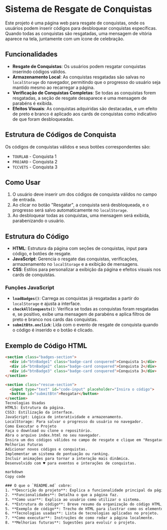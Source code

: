 # Sistema de Resgate de Conquistas

Este projeto é uma página web para resgate de conquistas, onde os usuários podem inserir códigos para desbloquear conquistas específicas. Quando todas as conquistas são resgatadas, uma mensagem de vitória aparece na tela, juntamente com um ícone de celebração.

## Funcionalidades

- **Resgate de Conquistas**: Os usuários podem resgatar conquistas inserindo códigos válidos.
- **Armazenamento Local**: As conquistas resgatadas são salvas no `localStorage` do navegador, permitindo que o progresso do usuário seja mantido mesmo ao recarregar a página.
- **Verificação de Conquistas Completas**: Se todas as conquistas forem resgatadas, a seção de resgate desaparece e uma mensagem de parabéns é exibida.
- **Efeitos Visuais**: As conquistas adquiridas são destacadas, e um efeito de preto e branco é aplicado aos cards de conquistas como indicativo de que foram desbloqueadas.

## Estrutura de Códigos de Conquista

Os códigos de conquistas válidos e seus botões correspondentes são:

- `TOURLAB` - Conquista 1
- `PROJARD` - Conquista 2
- `TCCVETS` - Conquista 3

## Como Usar

1. O usuário deve inserir um dos códigos de conquista válidos no campo de entrada.
2. Ao clicar no botão "Resgatar", a conquista será desbloqueada, e o progresso será salvo automaticamente no `localStorage`.
3. Ao desbloquear todas as conquistas, uma mensagem será exibida, parabenizando o usuário.

## Estrutura do Código

- **HTML**: Estrutura da página com seções de conquistas, input para código, e botões de resgate.
- **JavaScript**: Gerencia o resgate das conquistas, verificações, armazenamento no `localStorage` e a exibição de mensagens.
- **CSS**: Estilos para personalizar a exibição da página e efeitos visuais nos cards de conquistas.

### Funções JavaScript

- **`loadBadges()`**: Carrega as conquistas já resgatadas a partir do `localStorage` e ajusta a interface.
- **`checkAllConquests()`**: Verifica se todas as conquistas foram resgatadas e, se positivo, exibe uma mensagem de parabéns e aplica filtros de preto e branco nos cards das conquistas.
- **`submitBtn.onclick`**: Lida com o evento de resgate de conquista quando o código é inserido e o botão é clicado.

## Exemplo de Código HTML

```html
<section class="badges-section">
  <div id="btnBadge1" class="badge-card conquered">Conquista 1</div>
  <div id="btnBadge2" class="badge-card conquered">Conquista 2</div>
  <div id="btnBadge3" class="badge-card conquered">Conquista 3</div>
</section>

<section class="rescue-section">
  <input type="text" id="code-input" placeholder="Insira o código">
  <button id="submitBtn">Resgatar</button>
</section>
Tecnologias Usadas
HTML5: Estrutura da página.
CSS3: Estilização da interface.
JavaScript: Lógica de interatividade e armazenamento.
LocalStorage: Para salvar o progresso do usuário no navegador.
Como Executar o Projeto
Faça o download ou clone o repositório.
Abra o arquivo index.html no seu navegador.
Insira um dos códigos válidos no campo de resgate e clique em "Resgatar" para desbloquear as conquistas.
Melhorias Futuras
Adicionar novos códigos e conquistas.
Implementar um sistema de pontuação ou ranking.
Incluir animações para tornar a interação mais dinâmica.
Desenvolvido com ♥ para eventos e interações de conquistas.

markdown
Copy code

### O que o `README.md` cobre:
1. **Descrição do projeto**: Explica a funcionalidade principal da página.
2. **Funcionalidades**: Detalha o que a página faz.
3. **Como usar**: Explica ao usuário como utilizar o sistema.
4. **Estrutura do código**: Breve resumo da organização do código HTML, CSS e JavaScript.
5. **Exemplo de código**: Trecho de HTML para ilustrar como os elementos são estruturados.
6. **Tecnologias usadas**: Lista de tecnologias aplicadas no projeto.
7. **Como executar**: Instruções de como rodar a página localmente.
8. **Melhorias futuras**: Sugestões para evoluir o projeto.
